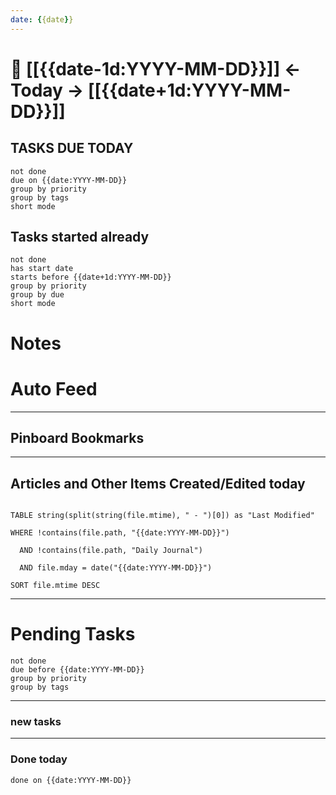 ```yaml
---
date: {{date}}
---
```

# 📆  [[{{date-1d:YYYY-MM-DD}}]] <- Today -> [[{{date+1d:YYYY-MM-DD}}]]

## TASKS DUE TODAY
```tasks
not done
due on {{date:YYYY-MM-DD}}
group by priority
group by tags
short mode
```

## Tasks started already
```tasks
not done
has start date
starts before {{date+1d:YYYY-MM-DD}}
group by priority
group by due
short mode
```

# Notes











# Auto Feed
-----
## Pinboard Bookmarks



--------
## Articles and Other Items Created/Edited today

```dataview

TABLE string(split(string(file.mtime), " - ")[0]) as "Last Modified"

WHERE !contains(file.path, "{{date:YYYY-MM-DD}}")

  AND !contains(file.path, "Daily Journal")

  AND file.mday = date("{{date:YYYY-MM-DD}}")

SORT file.mtime DESC

```

---
# Pending Tasks

```tasks
not done
due before {{date:YYYY-MM-DD}}
group by priority
group by tags
```


--------
### new tasks


--------
### Done today

```tasks
done on {{date:YYYY-MM-DD}}
```
